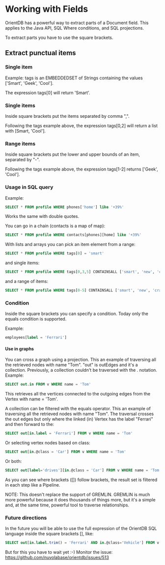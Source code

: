 # Working with Fields

OrientDB has a powerful way to extract parts of a Document field. This applies to the Java API, SQL Where conditions, and SQL projections.

To extract parts you have to use the square brackets.

## Extract punctual items

### Single item

Example: tags is an EMBEDDEDSET of Strings containing the values ['Smart', 'Geek', 'Cool'].

The expression tags[0] will return 'Smart'.

### Single items

Inside square brackets put the items separated by comma ",".

Following the tags example above, the expression tags[0,2] will return a list with [Smart, 'Cool'].

### Range items

Inside square brackets put the lower and upper bounds of an item, separated by "-".

Following the tags example above, the expression tags[1-2] returns ['Geek', 'Cool'].

### Usage in SQL query

Example:
```sql
SELECT * FROM profile WHERE phones['home'] like '+39%'
```
Works the same with double quotes.

You can go in a chain (contacts is a map of map):
```sql
SELECT * FROM profile WHERE contacts[phones][home] like '+39%'
```
With lists and arrays you can pick an item element from a range:
```sql
SELECT * FROM profile WHERE tags[0] = 'smart'
```
and single items:
```sql
SELECT * FROM profile WHERE tags[0,3,5] CONTAINSALL ['smart', 'new', 'crazy']
```
and a range of items:
```sql
SELECT * FROM profile WHERE tags[0-5] CONTAINSALL ['smart', 'new', 'crazy']
```

### Condition

Inside the square brackets you can specify a condition. Today only the equals condition is supported.

Example:
```sql
employees[label = 'Ferrari']
```

#### Use in graphs

You can cross a graph using a projection. This an example of traversing all the retrieved nodes with name "Tom". "out" is outEdges and it's a collection. Previously, a collection couldn't be traversed with the . notation. Example:
```sql
SELECT out.in FROM v WHERE name = 'Tom'
```
This retrieves all the vertices connected to the outgoing edges from the Vertex with name = 'Tom'.

A collection can be filtered with the equals operator. This an example of traversing all the retrieved nodes with name "Tom". The traversal crosses the out edges but only where the linked (in) Vertex has the label "Ferrari" and then forward to the:
```sql
SELECT out[in.label = 'Ferrari'] FROM v WHERE name = 'Tom'
```
Or selecting vertex nodes based on class:
```sql
SELECT out[in.@class = 'Car'] FROM v WHERE name = 'Tom'
```
Or both:
```sql
SELECT out[label='drives'][in.@class = 'Car'] FROM v WHERE name = 'Tom'
```
As you can see where brackets ([]) follow brackets, the result set is filtered in each step like a Pipeline.

NOTE: This doesn't replace the support of GREMLIN. GREMLIN is much more powerful because it does thousands of things more, but it's a simple and, at the same time, powerful tool to traverse relationships.

### Future directions

In the future you will be able to use the full expression of the OrientDB SQL language inside the square brackets [], like:
```sql
SELECT out[in.label.trim() = 'Ferrari' AND in.@class='Vehicle'] FROM v WHERE name = 'Tom'
```
But for this you have to wait yet :-) Monitor the issue: https://github.com/nuvolabase/orientdb/issues/513

